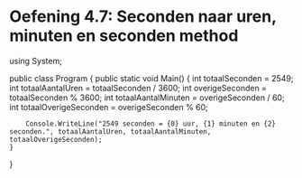 # Oefening 4.7: Seconden naar uren, minuten en seconden method

using System;

public class Program
{
    public static void Main()
    {
        int totaalSeconden = 2549;
        int totaalAantalUren = totaalSeconden / 3600;
        int overigeSeconden = totaalSeconden % 3600; 
        int totaalAantalMinuten = overigeSeconden / 60;
        int totaalOverigeSeconden = overigeSeconden % 60;

        Console.WriteLine("2549 seconden = {0} uur, {1} minuten en {2} seconden.", totaalAantalUren, totaalAantalMinuten, totaalOverigeSeconden);   
    }
}
